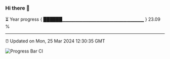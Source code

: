 ### Hi there 👋

⏳ Year progress { ██████▁▁▁▁▁▁▁▁▁▁▁▁▁▁▁▁▁▁▁▁▁▁▁▁ } 23.09 %

---

⏰ Updated on Mon, 25 Mar 2024 12:30:35 GMT

![Progress Bar CI](https://github.com/ZhaoGui/ZhaoGui/workflows/Progress%20Bar%20CI/badge.svg)
